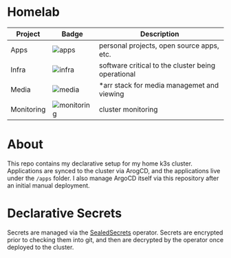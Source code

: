 # Homelab

| Project  | Badge  | Description |
|----------|--------|--------|
| Apps | ![apps](https://argocd.kyledev.co/api/badge?project=apps&revision=true) | personal projects, open source apps, etc.|
| Infra | ![infra](https://argocd.kyledev.co/api/badge?project=infra&revision=true) | software critical to the cluster being operational |
| Media | ![media](https://argocd.kyledev.co/api/badge?project=media&revision=true) | *arr stack for media managemet and viewing |
| Monitoring | ![monitoring](https://argocd.kyledev.co/api/badge?project=monitoring&revision=true) | cluster monitoring |

# About
This repo contains my declarative setup for my home k3s cluster. Applications are synced to the cluster via ArogCD, and the applications live under the `/apps` folder. I also manage ArgoCD itself via this repository after an initial manual deployment.


# Declarative Secrets
Secrets are managed via the [SealedSecrets](https://github.com/bitnami-labs/sealed-secrets) operator. Secrets are encrypted prior to checking them into git, and then are decrypted by the operator once deployed to the cluster.
